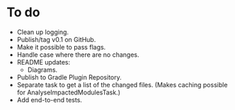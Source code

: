 # To do

* Clean up logging.
* Publish/tag v0.1 on GitHub.
* Make it possible to pass flags.
* Handle case where there are no changes.
* README updates:
    * Diagrams.
* Publish to Gradle Plugin Repository.
* Separate task to get a list of the changed files. (Makes caching possible for AnalyseImpactedModulesTask.)
* Add end-to-end tests.
